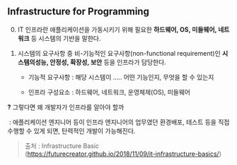 ## Infrastructure for Programming



0. IT 인프라란 애플리케이션을 가동시키기 위해 필요한 **하드웨어, OS, 미들웨어, 네트워크** 등 시스템의 기반을 말한다.



0. 시스템의 요구사항 중 비-기능적인 요구사항(non-functional requirement)인 **시스템의성능, 안정성, 확장성, 보안** 등을 인프라가 담당한다.

   - 기능적 요구사항 : 해당 시스템이 ..... 어떤 기능인지, 무엇을 할 수 있는지

   - 인프라 구성요소 : 하드웨어, 네트워크, 운영체제(OS), 미들웨어







**?**	그렇다면 왜 개발자가 인프라를 알아야 할까

​	: 애플리케이션 엔지니어 등이 인프라 엔지니어의 업무였던 환경배포, 테스트 등을 직접 수행할 수 있게 되면, 탄력적인 개발이 가능해진다.







> 출처 : Infrastructure Basic (<https://futurecreator.github.io/2018/11/09/it-infrastructure-basics/>)
